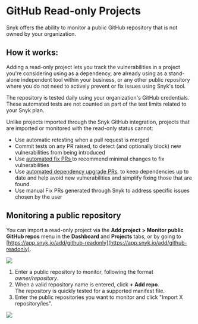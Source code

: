 # GitHub Read-only Projects

Snyk offers the ability to monitor a public GitHub repository that is not owned by your organization.

## How it works:

Adding a read-only project lets you track the vulnerabilities in a project you're considering using as a dependency, are already using as a stand-alone independent tool within your business, or any other public repository where you do not need to actively prevent or fix issues using Snyk's tool.

The repository is tested daily using your organization's GitHub credentials. These automated tests are not counted as part of the test limits related to your Snyk plan.

Unlike projects imported through the Snyk GitHub integration, projects that are imported or monitored with the read-only status cannot:

* Use automatic retesting when a pull request is merged
* Commit tests on any PR raised, to detect (and optionally block) new vulnerabilities from being introduced
* Use [automated fix PRs ](https://docs.snyk.io/products/snyk-open-source/open-source-basics/fix-pull-requests-for-new-vulnerabilities)to recommend minimal changes to fix vulnerabilities
* Use [automated dependency upgrade PRs](https://docs.snyk.io/products/snyk-open-source/dependency-management/upgrading-dependencies-with-automatic-prs), to keep dependencies up to date and help avoid new vulnerabilities and simplify fixing those that are found.
* Use manual Fix PRs generated through Snyk to address specific issues chosen by the user

## Monitoring a public repository

You can import a read-only project via the **Add project** **> Monitor public GitHub repos** menu in the **Dashboard** and **Projects** tabs, or by going to [https://app.snyk.io/add/github-readonly](https://app.snyk.io/add/github-readonly).

![](../../.gitbook/assets/screen\_shot\_2020-06-09\_at\_14.27.40.png)

1. Enter a public repository to monitor, following the format _owner/repository_.
2. When a valid repository name is entered, click **+ Add repo**. \
   The repository is quickly tested for a supported manifest file.
3. Enter the public repositories you want to monitor and click "Import X repository/ies".

![](<../../.gitbook/assets/github\_readonly\_steps 2 & 3\_18july2022.png>)
